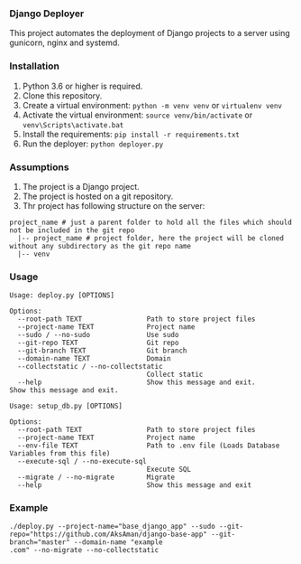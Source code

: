 ### Django Deployer

This project automates the deployment of Django projects to a server using gunicorn, nginx and systemd.

### Installation
1. Python 3.6 or higher is required.
2. Clone this repository.
3. Create a virtual environment: `python -m venv venv` or `virtualenv venv`
4. Activate the virtual environment: `source venv/bin/activate` or `venv\Scripts\activate.bat`
4. Install the requirements: `pip install -r requirements.txt`
5. Run the deployer: `python deployer.py`

### Assumptions
1. The project is a Django project.
2. The project is hosted on a git repository.
3. Thr project has following structure on the server:
```
project_name # just a parent folder to hold all the files which should not be included in the git repo
  |-- project_name # project folder, here the project will be cloned without any subdirectory as the git repo name
  |-- venv
```


### Usage
```
Usage: deploy.py [OPTIONS]

Options:
  --root-path TEXT                Path to store project files
  --project-name TEXT             Project name
  --sudo / --no-sudo              Use sudo
  --git-repo TEXT                 Git repo
  --git-branch TEXT               Git branch
  --domain-name TEXT              Domain
  --collectstatic / --no-collectstatic
                                  Collect static
  --help                          Show this message and exit.                         Show this message and exit.
```

```
Usage: setup_db.py [OPTIONS]

Options:
  --root-path TEXT                Path to store project files
  --project-name TEXT             Project name
  --env-file TEXT                 Path to .env file (Loads Database Variables from this file)
  --execute-sql / --no-execute-sql
                                  Execute SQL
  --migrate / --no-migrate        Migrate
  --help                          Show this message and exit
```


### Example
```
./deploy.py --project-name="base_django_app" --sudo --git-repo="https://github.com/AksAman/django-base-app" --git-branch="master" --domain-name "example
.com" --no-migrate --no-collectstatic
```

